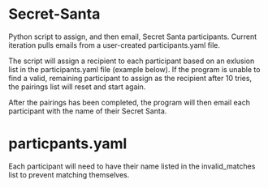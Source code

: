 # Secret-Santa

Python script to assign, and then email, Secret Santa participants. Current iteration pulls emails from a user-created participants.yaml file. 

The script will assign a recipient to each participant based on an exlusion list in the participants.yaml file (example below). If the program is unable to find a valid, remaining participant to assign as the recipient after 10 tries, the pairings list will reset and start again. 

After the pairings has been completed, the program will then email each participant with the name of their Secret Santa.

# particpants.yaml 
Each participant will need to have their name listed in the invalid_matches list to prevent matching themselves.
